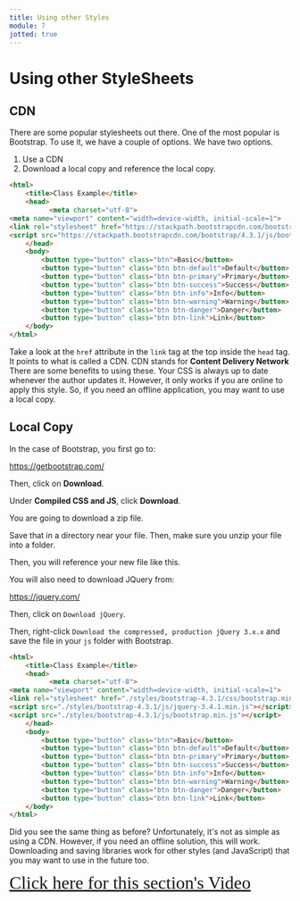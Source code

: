 ```yaml
---
title: Using other Styles
module: 7
jotted: true
---
```


# Using other StyleSheets

## CDN

There are some popular stylesheets out there. One of the most popular is Bootstrap.  To use it, we have a couple of options. We have two options.

1. Use a CDN
2. Download a local copy and reference the local copy.

```html
<html>
    <title>Class Example</title>
    <head>
          <meta charset="utf-8">
<meta name="viewport" content="width=device-width, initial-scale=1">
<link rel="stylesheet" href="https://stackpath.bootstrapcdn.com/bootstrap/4.3.1/css/bootstrap.min.css" integrity="sha384-ggOyR0iXCbMQv3Xipma34MD+dH/1fQ784/j6cY/iJTQUOhcWr7x9JvoRxT2MZw1T" crossorigin="anonymous">
<script src="https://stackpath.bootstrapcdn.com/bootstrap/4.3.1/js/bootstrap.min.js" integrity="sha384-JjSmVgyd0p3pXB1rRibZUAYoIIy6OrQ6VrjIEaFf/nJGzIxFDsf4x0xIM+B07jRM" crossorigin="anonymous"></script>
    </head>
    <body>
        <button type="button" class="btn">Basic</button>
        <button type="button" class="btn btn-default">Default</button>
        <button type="button" class="btn btn-primary">Primary</button>
        <button type="button" class="btn btn-success">Success</button>
        <button type="button" class="btn btn-info">Info</button>
        <button type="button" class="btn btn-warning">Warning</button>
        <button type="button" class="btn btn-danger">Danger</button>
        <button type="button" class="btn btn-link">Link</button>
    </body>
</html>
```

Take a look at the `href` attribute in the `link` tag at the top inside the `head` tag. It points to what is called a CDN.  CDN stands for **Content Delivery Network** There are some benefits to using these.  Your CSS is always up to date whenever the author updates it.  However, it only works if you are online to apply this style. So, if you need an offline application, you may want to use a local copy.

## Local Copy

In the case of Bootstrap, you first go to:

https://getbootstrap.com/

Then, click on **Download**.

Under **Compiled CSS and JS**, click **Download**.

You are going to download a zip file.

Save that in a directory near your file.  Then, make sure you unzip your file into a folder.

Then, you will reference your new file like this.

You will also need to download JQuery from:

https://jquery.com/

Then, click on `Download jQuery`.

Then, right-click `Download the compressed, production jQuery 3.x.x` and save the file in your `js` folder with Bootstrap.


```html
<html>
    <title>Class Example</title>
    <head>
          <meta charset="utf-8">
<meta name="viewport" content="width=device-width, initial-scale=1">
<link rel="stylesheet" href="./styles/bootstrap-4.3.1/css/bootstrap.min.css">
<script src="./styles/bootstrap-4.3.1/js/jquery-3.4.1.min.js"></script>
<script src="./styles/bootstrap-4.3.1/js/bootstrap.min.js"></script>
    </head>
    <body>
        <button type="button" class="btn">Basic</button>
        <button type="button" class="btn btn-default">Default</button>
        <button type="button" class="btn btn-primary">Primary</button>
        <button type="button" class="btn btn-success">Success</button>
        <button type="button" class="btn btn-info">Info</button>
        <button type="button" class="btn btn-warning">Warning</button>
        <button type="button" class="btn btn-danger">Danger</button>
        <button type="button" class="btn btn-link">Link</button>
    </body>
</html>
```

Did you see the same thing as before?  Unfortunately, it's not as simple as using a CDN. However, if you need an offline solution, this will work.  Downloading and saving libraries work for other styles (and JavaScript) that you may want to use in the future too.

<a href="https://umontana.zoom.us/recording/play/wndK0otYtUncEhNDvQQT93q1A_69jVXNmjzq5kQB_7uy2u3qtl24ZX5V70dg9iEq?continueMode=true" target="_new" style="font-family:Ariel; font-size:32px;">Click here for this section's Video</a>

<!-- video -->